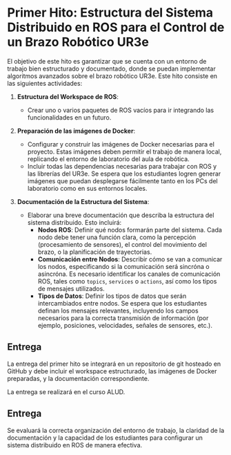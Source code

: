 # Primer Hito: Estructura del Sistema Distribuido en ROS para el Control de un Brazo Robótico UR3e

El objetivo de este hito es garantizar que se cuenta con un entorno de trabajo bien estructurado y documentado, donde se puedan implementar algoritmos avanzados sobre el brazo robótico UR3e. Este hito consiste en las siguientes actividades:

1. **Estructura del Workspace de ROS**: 
   - Crear uno o varios paquetes de ROS vacíos para ir integrando las funcionalidades en un futuro.

2. **Preparación de las imágenes de Docker**:
   - Configurar y construir las imágenes de Docker necesarias para el proyecto. Estas imágenes deben permitir el trabajo de manera local, replicando el entorno de laboratorio del aula de robótica.
   - Incluir todas las dependencias necesarias para trabajar con ROS y las librerías del UR3e. Se espera que los estudiantes logren generar imágenes que puedan desplegarse fácilmente tanto en los PCs del laboratorio como en sus entornos locales.

3. **Documentación de la Estructura del Sistema**:
   - Elaborar una breve documentación que describa la estructura del sistema distribuido. Esto incluirá:
     - **Nodos ROS**: Definir qué nodos formarán parte del sistema. Cada nodo debe tener una función clara, como la percepción (procesamiento de sensores), el control del movimiento del brazo, o la planificación de trayectorias.
     - **Comunicación entre Nodos**: Describir cómo se van a comunicar los nodos, especificando si la comunicación será sincróna o asincróna. Es necesario identificar los canales de comunicación ROS, tales como `topics`, `services` o `actions`, así como los tipos de mensajes utilizados.
     - **Tipos de Datos**: Definir los tipos de datos que serán intercambiados entre nodos. Se espera que los estudiantes definan los mensajes relevantes, incluyendo los campos necesarios para la correcta transmisión de información (por ejemplo, posiciones, velocidades, señales de sensores, etc.).

## Entrega
La entrega del primer hito se integrará en un repositorio de git hosteado en GitHub y debe incluir el workspace estructurado, las imágenes de Docker preparadas, y la documentación correspondiente. 

La entrega se realizará en el curso ALUD.
## Entrega
Se evaluará la correcta organización del entorno de trabajo, la claridad de la documentación y la capacidad de los estudiantes para configurar un sistema distribuido en ROS de manera efectiva.
